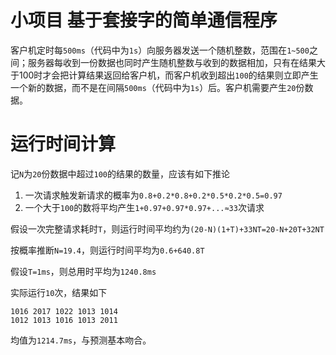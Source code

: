 # 小项目 基于套接字的简单通信程序

客户机定时每`500ms`（代码中为`1s`）向服务器发送一个随机整数，范围在`1~500`之间；服务器每收到一份数据也同时产生随机整数与收到的数据相加，只有在结果大于100时才会把计算结果返回给客户机，而客户机收到超出`100`的结果则立即产生一个新的数据，而不是在间隔`500ms`（代码中为`1s`）后。客户机需要产生`20`份数据。

# 运行时间计算

记`N`为`20`份数据中超过`100`的结果的数量，应该有如下推论

1. 一次请求触发新请求的概率为`0.8+0.2*0.8+0.2*0.5*0.2*0.5=0.97`
2. 一个大于`100`的数将平均产生`1+0.97+0.97*0.97+...≈33`次请求

假设一次完整请求耗时`T`，则运行时间平均约为`(20-N)(1+T)+33NT=20-N+20T+32NT`

按概率推断`N=19.4`，则运行时间平均为`0.6+640.8T`

假设`T=1ms`，则总用时平均为`1240.8ms`

实际运行`10`次，结果如下
```
1016 2017 1022 1013 1014
1012 1013 1016 1013 2011
```
均值为`1214.7ms`，与预测基本吻合。